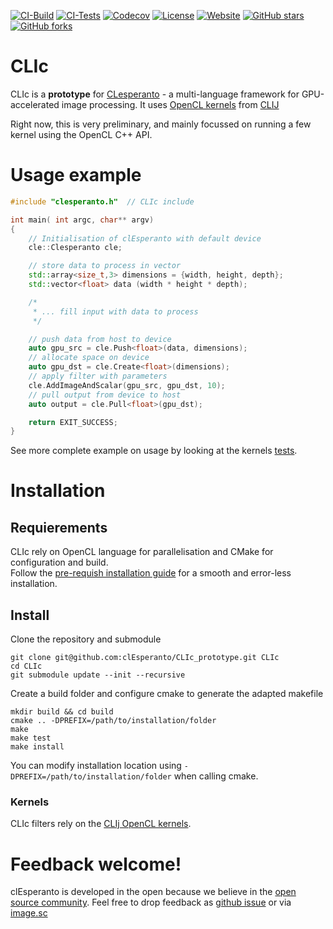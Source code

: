[![CI-Build](https://github.com/clEsperanto/CLIc_prototype/actions/workflows/build.yml/badge.svg)](https://github.com/clEsperanto/CLIc_prototype/actions/workflows/build.yml)
[![CI-Tests](https://github.com/clEsperanto/CLIc_prototype/actions/workflows/tests_and_coverage.yml/badge.svg)](https://github.com/clEsperanto/CLIc_prototype/actions/workflows/tests_and_coverage.yml) 
[![Codecov](https://codecov.io/gh/clEsperanto/CLIc_prototype/branch/master/graph/badge.svg?token=QRSZHYDFIF)](https://codecov.io/gh/clEsperanto/CLIc_prototype)
[![License](https://img.shields.io/badge/license-BSD-informational)](https://github.com/clEsperanto/CLIc_prototype/blob/master/LICENSE)
[![Website](https://img.shields.io/website?url=http%3A%2F%2Fclesperanto.net)](http://clesperanto.net)
[![GitHub stars](https://img.shields.io/github/stars/clEsperanto/CLIc_prototype?style=social)](https://github.com/clEsperanto/CLIc_prototype)
[![GitHub forks](https://img.shields.io/github/forks/clEsperanto/CLIc_prototype?style=social)](https://github.com/clEsperanto/CLIc_prototype)

# CLIc

CLIc is a **prototype** for [CLesperanto](https://github.com/clEsperanto) - a multi-language framework for GPU-accelerated image processing. It uses [OpenCL kernels](https://github.com/clEsperanto/clij-opencl-kernels/tree/development/src/main/java/net/haesleinhuepf/clij/kernels) from [CLIJ](https://clij.github.io/)

Right now, this is very preliminary, and mainly focussed on running a few kernel using the OpenCL C++ API.

# Usage example

```c++
#include "clesperanto.h"  // CLIc include

int main( int argc, char** argv)
{
    // Initialisation of clEsperanto with default device
    cle::Clesperanto cle;

    // store data to process in vector
    std::array<size_t,3> dimensions = {width, height, depth};
    std::vector<float> data (width * height * depth); 

    /*
     * ... fill input with data to process  
     */

    // push data from host to device
    auto gpu_src = cle.Push<float>(data, dimensions);
    // allocate space on device
    auto gpu_dst = cle.Create<float>(dimensions);
    // apply filter with parameters
    cle.AddImageAndScalar(gpu_src, gpu_dst, 10);
    // pull output from device to host
    auto output = cle.Pull<float>(gpu_dst); 

    return EXIT_SUCCESS;
}
```
See more complete example on usage by looking at the kernels [tests](https://github.com/clEsperanto/CLIc_prototype/tree/master/tests).

# Installation

## Requierements

CLIc rely on OpenCL language for parallelisation and CMake for configuration and build.  
Follow the [pre-requish installation guide](./prerequish.md) for a smooth and error-less installation. 

## Install

Clone the repository and submodule
```
git clone git@github.com:clEsperanto/CLIc_prototype.git CLIc
cd CLIc
git submodule update --init --recursive
```

Create a build folder and configure cmake to generate the adapted makefile
```
mkdir build && cd build
cmake .. -DPREFIX=/path/to/installation/folder
make
make test
make install
```

You can modify installation location using `-DPREFIX=/path/to/installation/folder` when calling cmake.

### Kernels
CLIc filters rely on the [CLIj OpenCL kernels](https://github.com/clEsperanto/clij-opencl-kernels).

# Feedback welcome!
clEsperanto is developed in the open because we believe in the [open source community](https://clij.github.io/clij2-docs/community_guidelines). Feel free to drop feedback as [github issue](https://github.com/clEsperanto/CLIc_prototype/issues) or via [image.sc](https://image.sc)
